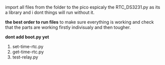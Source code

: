 import all files from the folder to the pico espicaly the RTC_DS3231.py as its a library and i dont things will run without it.

**the best order to run files** to make sure everything is working and check that the parts are working firstly indivisualy and then tougher.

**dont add boot.py yet**
1. set-time-rtc.py
2. get-time-rtc.py
3. test-relay.py


